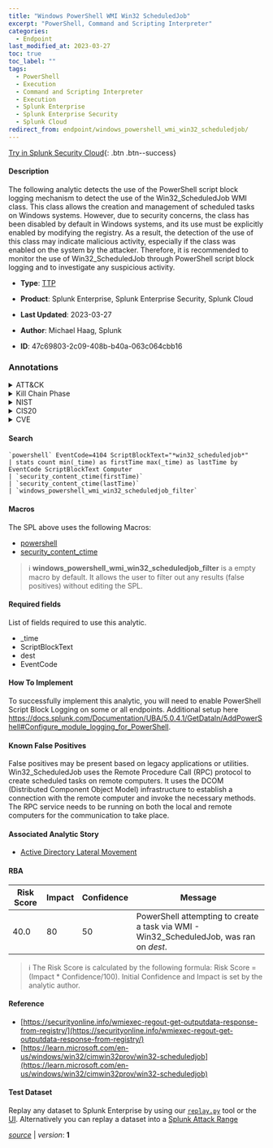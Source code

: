 ```yaml
---
title: "Windows PowerShell WMI Win32 ScheduledJob"
excerpt: "PowerShell, Command and Scripting Interpreter"
categories:
  - Endpoint
last_modified_at: 2023-03-27
toc: true
toc_label: ""
tags:
  - PowerShell
  - Execution
  - Command and Scripting Interpreter
  - Execution
  - Splunk Enterprise
  - Splunk Enterprise Security
  - Splunk Cloud
redirect_from: endpoint/windows_powershell_wmi_win32_scheduledjob/
---
```




[Try in Splunk Security Cloud](https://www.splunk.com/en_us/cyber-security.html){: .btn .btn--success}

#### Description

The following analytic detects the use of the PowerShell script block logging mechanism to detect the use of the Win32_ScheduledJob WMI class. This class allows the creation and management of scheduled tasks on Windows systems. However, due to security concerns, the class has been disabled by default in Windows systems, and its use must be explicitly enabled by modifying the registry. As a result, the detection of the use of this class may indicate malicious activity, especially if the class was enabled on the system by the attacker. Therefore, it is recommended to monitor the use of Win32_ScheduledJob through PowerShell script block logging and to investigate any suspicious activity.

- **Type**: [TTP](https://github.com/splunk/security_content/wiki/Detection-Analytic-Types)
- **Product**: Splunk Enterprise, Splunk Enterprise Security, Splunk Cloud

- **Last Updated**: 2023-03-27
- **Author**: Michael Haag, Splunk
- **ID**: 47c69803-2c09-408b-b40a-063c064cbb16

### Annotations
<details>
  <summary>ATT&CK</summary>

<div markdown="1">

#### [ATT&CK](https://attack.mitre.org/)

| ID          | Technique   | Tactic         |
| ----------- | ----------- |--------------- |
| [T1059.001](https://attack.mitre.org/techniques/T1059/001/) | PowerShell | Execution |

| [T1059](https://attack.mitre.org/techniques/T1059/) | Command and Scripting Interpreter | Execution |

</div>
</details>


<details>
  <summary>Kill Chain Phase</summary>

<div markdown="1">

* Installation


</div>
</details>


<details>
  <summary>NIST</summary>

<div markdown="1">

* DE.CM



</div>
</details>

<details>
  <summary>CIS20</summary>

<div markdown="1">

* CIS 10



</div>
</details>

<details>
  <summary>CVE</summary>

<div markdown="1">


</div>
</details>


#### Search

```
`powershell` EventCode=4104 ScriptBlockText="*win32_scheduledjob*" 
| stats count min(_time) as firstTime max(_time) as lastTime by EventCode ScriptBlockText Computer 
| `security_content_ctime(firstTime)` 
| `security_content_ctime(lastTime)` 
| `windows_powershell_wmi_win32_scheduledjob_filter`
```

#### Macros
The SPL above uses the following Macros:
* [powershell](https://github.com/splunk/security_content/blob/develop/macros/powershell.yml)
* [security_content_ctime](https://github.com/splunk/security_content/blob/develop/macros/security_content_ctime.yml)

> :information_source:
> **windows_powershell_wmi_win32_scheduledjob_filter** is a empty macro by default. It allows the user to filter out any results (false positives) without editing the SPL.



#### Required fields
List of fields required to use this analytic.
* _time
* ScriptBlockText
* dest
* EventCode



#### How To Implement
To successfully implement this analytic, you will need to enable PowerShell Script Block Logging on some or all endpoints. Additional setup here https://docs.splunk.com/Documentation/UBA/5.0.4.1/GetDataIn/AddPowerShell#Configure_module_logging_for_PowerShell.
#### Known False Positives
False positives may be present based on legacy applications or utilities. Win32_ScheduledJob uses the Remote Procedure Call (RPC) protocol to create scheduled tasks on remote computers. It uses the DCOM (Distributed Component Object Model) infrastructure to establish a connection with the remote computer and invoke the necessary methods. The RPC service needs to be running on both the local and remote computers for the communication to take place.

#### Associated Analytic Story
* [Active Directory Lateral Movement](/stories/active_directory_lateral_movement)




#### RBA

| Risk Score  | Impact      | Confidence   | Message      |
| ----------- | ----------- |--------------|--------------|
| 40.0 | 80 | 50 | PowerShell attempting to create a task via WMI - Win32_ScheduledJob,  was ran on $dest$. |


> :information_source:
> The Risk Score is calculated by the following formula: Risk Score = (Impact * Confidence/100). Initial Confidence and Impact is set by the analytic author.


#### Reference

* [https://securityonline.info/wmiexec-regout-get-outputdata-response-from-registry/](https://securityonline.info/wmiexec-regout-get-outputdata-response-from-registry/)
* [https://learn.microsoft.com/en-us/windows/win32/cimwin32prov/win32-scheduledjob](https://learn.microsoft.com/en-us/windows/win32/cimwin32prov/win32-scheduledjob)



#### Test Dataset
Replay any dataset to Splunk Enterprise by using our [`replay.py`](https://github.com/splunk/attack_data#using-replaypy) tool or the [UI](https://github.com/splunk/attack_data#using-ui).
Alternatively you can replay a dataset into a [Splunk Attack Range](https://github.com/splunk/attack_range#replay-dumps-into-attack-range-splunk-server)




[*source*](https://github.com/splunk/security_content/tree/develop/detections/endpoint/windows_powershell_wmi_win32_scheduledjob.yml) \| *version*: **1**